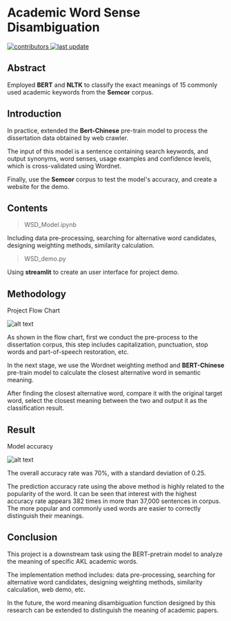 # Academic Word Sense Disambiguation 
    
<!-- Badges -->
<p>
  <a href="">
    <img src="https://img.shields.io/badge/contributors-3-yellow" alt="contributors" />
  </a>
  <a href="">
    <img src="https://img.shields.io/badge/last%20update-January%202021-green" alt="last update" />
  </a>
</p>

## Abstract
Employed **BERT** and **NLTK** to classify the exact meanings of 15 commonly used academic keywords from the **Semcor** corpus.

## Introduction
In practice, extended the **Bert-Chinese** pre-train model to process the dissertation data obtained by web crawler. 

The input of this model is a sentence containing search keywords, and output synonyms, word senses, usage examples and confidence levels, which is cross-validated using Wordnet. 

Finally, use the **Semcor** corpus to test the model's accuracy, and create a website for the demo.

## Contents

> WSD_Model.ipynb

Including data pre-processing, searching for alternative word candidates, designing weighting methods, similarity calculation.

> WSD_demo.py

Using **streamlit** to create an user interface for project demo.

## Methodology

Project Flow Chart

![alt text](https://github.com/bluebird1337/Word-Sense-Disambiguation/blob/main/Word_Sense_Disambiguation_flow_chart.png "Project Flow Chart")


As shown in the flow chart, first we conduct the pre-process to the dissertation corpus, this step includes capitalization, punctuation, stop words and part-of-speech restoration, etc.

In the next stage, we use the Wordnet weighting method and **BERT-Chinese** pre-train model to calculate the closest alternative word in semantic meaning.

After finding the closest alternative word, compare it with the original target word, select the closest meaning between the two and output it as the classification result.

## Result

Model accuracy

![alt text](https://github.com/bluebird1337/Word-Sense-Disambiguation/blob/main/Word_Sense_Disambiguation_flow_chart.png "Model accuracy")

The overall accuracy rate was 70%, with a standard deviation of 0.25.

The prediction accuracy rate using the above method is highly related to the popularity of the word. It can be seen that interest with the highest accuracy rate appears 382 times in more than 37,000 sentences in corpus. The more popular and commonly used words are easier to correctly distinguish their meanings.

## Conclusion
This project is a downstream task using the BERT-pretrain model to analyze the meaning of specific AKL academic words.

The implementation method includes: data pre-processing, searching for alternative word candidates, designing weighting methods, similarity calculation, web demo, etc.

In the future, the word meaning disambiguation function designed by this research can be extended to distinguish the meaning of academic papers.